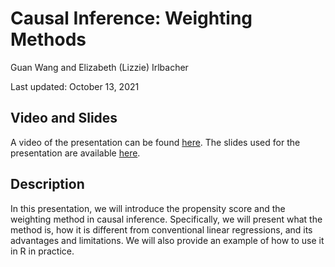 # Causal Inference: Weighting Methods

Guan Wang and Elizabeth (Lizzie) Irlbacher

Last updated: October 13, 2021

## Video and Slides

A video of the presentation can be found [here](https://umd.box.com/s/r4r5wughz61hacmygsv6bcdww31i0tmn). The slides used for the presentation are available [here](https://umd.box.com/s/12mwvbouskugnbl2oggdcqgwv5jbfes0).

## Description

In this presentation, we will introduce the propensity score and the weighting method in causal inference. Specifically, we will present what the method is, how it is different from conventional linear regressions, and its advantages and limitations.  We will also provide an example of how to use it in R in practice.
